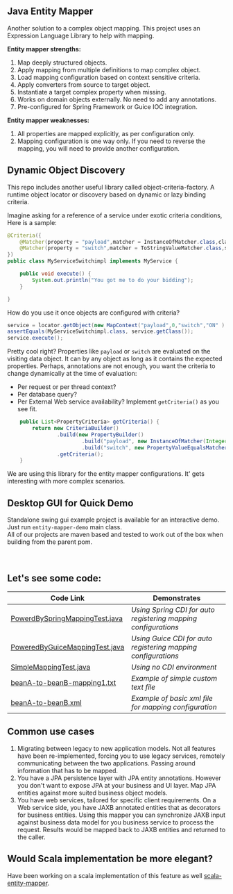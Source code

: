 ## Java Entity Mapper

Another solution to a complex object mapping. This project uses an Expression Language Library to help with mapping.

**Entity mapper strengths:**

  1. Map deeply structured objects.
  1. Apply mapping from multiple definitions to map complex object.
  1. Load mapping configuration based on context sensitive criteria.
  1. Apply converters from source to target object.
  1. Instantiate a target complex property when missing.
  1. Works on domain objects externally. No need to add any annotations.
  1. Pre-configured for Spring Framework or Guice IOC integration.

**Entity mapper weaknesses:**
  1. All properties are mapped explicitly, as per configuration only. 
  1. Mapping configuration is one way only. If you need to reverse the mapping, you will need to provide another configuration.

## Dynamic Object Discovery 
This repo includes another useful library called object-criteria-factory. A runtime object locator or discovery based on dynamic or lazy binding criteria.

Imagine asking for a reference of a service under exotic criteria conditions, Here is a sample:

```java
@Criteria({
    @Matcher(property = "payload",matcher = InstanceOfMatcher.class,classValue = Integer.class),
    @Matcher(property = "switch",matcher = ToStringValueMatcher.class,stringValue = "ON") 
})
public class MyServiceSwitchimpl implements MyService {

    public void execute() {
        System.out.println("You got me to do your bidding");
    }

}

```
How do you use it once objects are configured with criteria?

```java
service = locator.getObject(new MapContext("payload",0,"switch","ON" ) );
assertEquals(MyServiceSwitchimpl.class, service.getClass());
service.execute();
```

Pretty cool right? 
Properties like `payload` or `switch` are evaluated on the visiting data object. It can by any object as long as it contains the expected properties.
Perhaps, annotations are not enough, you want the criteria to change dynamically at the time of evaluation:
* Per request or per thread context?
* Per database query?
* Per External Web service availability?
Implement `getCriteria()` as you see fit.

```java
    public List<PropertyCriteria> getCriteria() {
        return new CriteriaBuilder()
                .build(new PropertyBuilder()
                        .build("payload", new InstanceOfMatcher(Integer.class))
                        .build("switch", new PropertyValueEqualsMatcher("ON")))
                .getCriteria();
    }
```

We are using this library for the entity mapper configurations. It' gets interesting with more complex scenarios.

## Desktop GUI for Quick Demo

Standalone swing gui example project is available for an interactive demo. Just run `entity-mapper-demo` main class.<br>
All of our projects are maven based and tested to work out of the box when building from the parent pom.<br>
<br>
<br>
<h2>Let's see some code:</h2>

<table><thead><th><b>Code Link</b></th><th><b>Demonstrates</b></th></thead><tbody>
<tr><td><a href='https://github.com/martin-jamszolik/el-entity-mapper/blob/master/java-entity-mapper/src/test/java/org/viablespark/mapper/PowerdBySpringMappingTest.java'>PowerdBySpringMappingTest.java</a></td><td> <i>Using Spring CDI for auto registering mapping configurations</i> </td></tr>
<tr><td><a href='https://github.com/martin-jamszolik/el-entity-mapper/blob/master/java-entity-mapper/src/test/java/org/viablespark/mapper/PoweredByGuiceMappingTest.java'>PoweredByGuiceMappingTest.java</a></td><td><i>Using Guice CDI for auto registering mapping configurations</i> </td></tr>
<tr><td><a href='https://github.com/martin-jamszolik/el-entity-mapper/blob/master/java-entity-mapper/src/test/java/org/viablespark/mapper/SimpleMappingTest.java'>SimpleMappingTest.java</a></td><td><i>Using no CDI environment</i></td></tr>
<tr><td><a href='https://github.com/martin-jamszolik/el-entity-mapper/blob/master/java-entity-mapper/src/test/resources/org/viablespark/beanA-to-beanB-mapping1.txt'>beanA-to-beanB-mapping1.txt</a></td><td><i>Example of simple custom text file</i></td></tr>
<tr><td><a href='https://github.com/martin-jamszolik/el-entity-mapper/blob/master/java-entity-mapper/src/test/resources/org/viablespark/beanA-to-beanB.xml'>beanA-to-beanB.xml</a></td><td><i>Example of basic xml file for mapping configuration</i></td></tr>
</tbody>
</table>

<h2>Common use cases</h2>

<ol><li>Migrating between legacy to new application models. Not all features have been re-implemented, forcing you to use legacy services, remotely communicating between the two applications.  Passing around information that has to be mapped.<br>
</li><li>You have a JPA persistence layer with JPA entity annotations. However you don't want to expose JPA at your business and UI layer. Map JPA entities against more suited business object models.<br>
</li><li>You have web services, tailored for specific client requirements. On a Web service side, you have JAXB annotated entities that as decorators for business entities.  Using this mapper you can synchronize JAXB input against business data model for you business service to process the request. Results would be mapped back to JAXB entities and returned to the caller.
</ol>

## Would Scala implementation be more elegant?

Have been working on a scala implementation of this feature as well [scala-entity-mapper](https://github.com/martin-jamszolik/scala-entity-mapper).